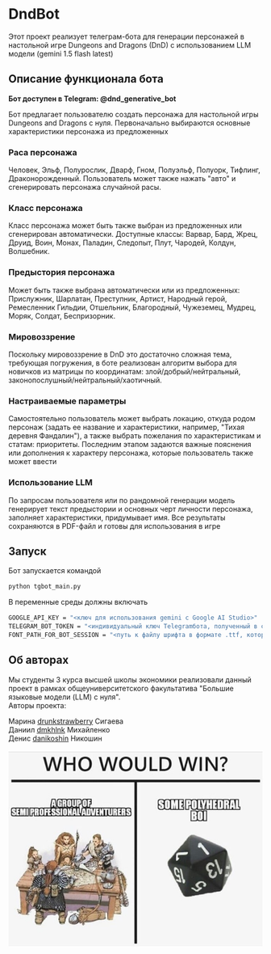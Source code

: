# DndBot
Этот проект реализует телеграм-бота для генерации персонажей в настольной игре Dungeons and Dragons (DnD) с использованием LLM модели (gemini 1.5 flash latest)

## Описание функционала бота
**Бот доступен в Telegram: @dnd_generative_bot**

Бот предлагает пользователю создать персонажа для настольной игры Dungeons and Dragons с нуля. Первоначально выбираются основные характеристики персонажа из предложенных
### Раса персонажа
Человек, Эльф, Полурослик, Дварф, Гном, Полуэльф, Полуорк, Тифлинг, Драконорожденный. Пользователь может также нажать "авто" и сгенерировать персонажа случайной расы.

### Класс персонажа
Класс персонажа может быть также выбран из предложенных или сгенерирован автоматически. Доступные классы: Варвар, Бард, Жрец, Друид, Воин, Монах, Паладин, Следопыт, Плут, Чародей, Колдун, Волшебник.

### Предыстория персонажа
Может быть также выбрана автоматически или из предложенных: Прислужник, Шарлатан, Преступник, Артист, Народный герой, Ремесленник Гильдии, Отшельник, Благородный, Чужеземец, Мудрец, Моряк, Солдат, Беспризорник.

### Мировоззрение
Поскольку мировоззрение в DnD это достаточно сложная тема, требующая погружения, в боте реализован алгоритм выбора для новичков из матрицы по координатам: злой/добрый/нейтральный, законопослушный/нейтральный/хаотичный.

### Настраиваемые параметры
Самостоятельно пользователь может выбрать локацию, откуда родом персонаж (задать ее название и характеристики, например, "Тихая деревня Фандалин"), а также выбрать пожелания по характеристикам и статам: приоритеты. Последним этапом задаются важные пояснения или дополнения к характеру персонажа, которые пользователь также может ввести

### Использование LLM 
По запросам пользователя или по рандомной генерации модель генерирует текст предыстории и основных черт личности персонажа, заполняет характеристики, придумывает имя. Все результаты сохраняются в PDF-файл и готовы для использования в игре

## Запуск
Бот запускается командой
```sh
python tgbot_main.py
```
В переменные среды должны включать
```sh
GOOGLE_API_KEY = "<ключ для использования gemini c Google AI Studio>"
TELEGRAM_BOT_TOKEN = "<индивидуальный ключ Telegramбота, полученный в системе создания ботов в Telegram>"
FONT_PATH_FOR_BOT_SESSION = "<путь к файлу шрифта в формате .ttf, который будет использоваться в создании PDF-файла (поддерживающий кириллицу)>"
```

## Об авторах
Мы студенты 3 курса высшей школы экономики реализовали данный проект в рамках общеуниверситетского факультатива "Большие языковые модели (LLM) с нуля".   
Авторы проекта:   

Марина [drunkstrawberry](https://github.com/drunkstrawberry) Сигаева   
Даниил [dmkhlnk](https://github.com/dmkhlnk) Михайленко   
Денис [danikoshin](https://github.com/danikoshin) Никошин

![alt text](image.png)